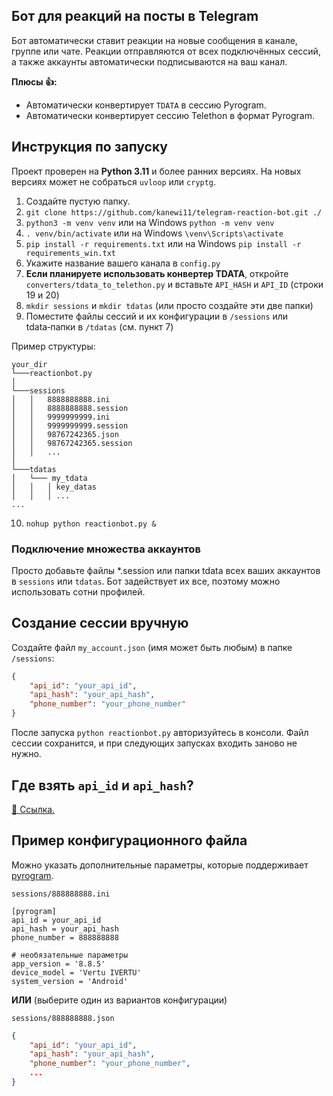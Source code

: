 ## Бот для реакций на посты в Telegram

Бот автоматически ставит реакции на новые сообщения в канале, группе или чате. Реакции отправляются от всех подключённых сессий, а также аккаунты автоматически подписываются на ваш канал.

**Плюсы 👍:**
* Автоматически конвертирует `TDATA` в сессию Pyrogram.
* Автоматически конвертирует сессию Telethon в формат Pyrogram.

## Инструкция по запуску
Проект проверен на **Python 3.11** и более ранних версиях. На новых версиях может не собраться `uvloop` или `cryptg`.

1. Создайте пустую папку.
2. `git clone https://github.com/kanewi11/telegram-reaction-bot.git ./`
3. `python3 -m venv venv` или на Windows `python -m venv venv`
4. `. venv/bin/activate` или на Windows `\venv\Scripts\activate`
5. `pip install -r requirements.txt` или на Windows `pip install -r requirements_win.txt`
6. Укажите название вашего канала в `config.py`
7. **Если планируете использовать конвертер TDATA**, откройте `converters/tdata_to_telethon.py` и вставьте `API_HASH` и `API_ID` (строки 19 и 20)
8. `mkdir sessions` и `mkdir tdatas` (или просто создайте эти две папки)
9. Поместите файлы сессий и их конфигурации в `/sessions` или tdata‑папки в `/tdatas` (см. пункт 7)

Пример структуры:
```
your_dir
└───reactionbot.py
│
└───sessions
│   │   8888888888.ini
│   │   8888888888.session
│   │   9999999999.ini
│   │   9999999999.session
│   │   98767242365.json
│   │   98767242365.session
│   │   ...
│
└───tdatas
│   └─── my_tdata
│   │   │ key_datas
│   │   │ ...
...
```
10. `nohup python reactionbot.py &`

### Подключение множества аккаунтов
Просто добавьте файлы *.session или папки tdata всех ваших аккаунтов в `sessions` или `tdatas`. Бот задействует их все, поэтому можно использовать сотни профилей.

## Создание сессии вручную
Создайте файл `my_account.json` (имя может быть любым) в папке `/sessions`:
```json
{
    "api_id": "your_api_id",
    "api_hash": "your_api_hash",
    "phone_number": "your_phone_number"
}
```
После запуска `python reactionbot.py` авторизуйтесь в консоли. Файл сессии сохранится, и при следующих запусках входить заново не нужно.

## Где взять `api_id` и `api_hash`?
[🔗 Ссылка.](https://my.telegram.org/auth)

## Пример конфигурационного файла
Можно указать дополнительные параметры, которые поддерживает [pyrogram](https://github.com/pyrogram/pyrogram).

`sessions/888888888.ini`
```
[pyrogram]
api_id = your_api_id
api_hash = your_api_hash
phone_number = 888888888

# необязательные параметры
app_version = '8.8.5'
device_model = 'Vertu IVERTU'
system_version = 'Android'
```

**ИЛИ** (выберите один из вариантов конфигурации)

`sessions/888888888.json`
```json
{
    "api_id": "your_api_id",
    "api_hash": "your_api_hash",
    "phone_number": "your_phone_number",
    ...
}
```
